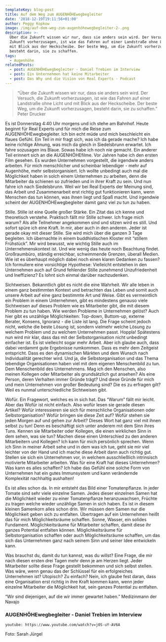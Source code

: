 ```yaml
---
templateKey: blog-post
title: Auf dem Weg zum AUGENHÖHEwegbegleiter
date: '2018-12-19T19:11:56+01:00'
author: Peggy Kopkow
image: /img/auf-dem-weg-zum-augenhöhewegbegleiter-2-.png
description: >-
  Über die Zukunft wissen wir nur, dass sie anders sein wird. Der Versuch, die
  Zukunft vorherzusagen, ist wie das Fahren auf einer Landstraße ohne Licht und
  mit Blick aus der Heckscheibe. Der beste Weg, um die Zukunft vorherzusagen,
  besteht darin, sie zu schaffen.
tags:
  - Augenhöhe
relatedPosts:
  - post: AUGENHÖHEwegbegleiter - Daniel Trebien im Interview
  - post: Ein Unternehmen hat keine Mitarbeiter
  - post: Das Why und die Vision von Real Experts - Podcast
---
```

> “Über die Zukunft wissen wir nur, dass sie anders sein wird. Der Versuch, die Zukunft vorherzusagen, ist wie das Fahren auf einer Landstraße ohne Licht und mit Blick aus der Heckscheibe. Der beste Weg, um die Zukunft vorherzusagen, besteht darin, sie zu schaffen.” Peter Drucker

Es ist Donnerstag 4:40 Uhr morgens und ich stehe am Bahnhof. Heute beginnt für Real Experts und für mich die Reise zum AUGENHÖHEwegbegleiter. Ich bin echt müde und mich beschleicht ein flaues Gefühl. Ein Teil in mir fragt sich, was ich da gerade mache? Ich habe keine richtige Ahnung, was mich da gleich in Siedelsbrunn erwartet. Ich fahre sozusagen ins Blaue. Sowas habe ich noch nie gemacht. Ein anderer Teil erinnert sich an die AUGENHÖHEfilme. Vor Jahren habe ich den ersten Film gesehen. Es wurden Unternehmen vorgestellt, die irgendwie anders arbeiten. Für mich menschlicher und scheinbar lebendiger - mehr auf Augenhöhe, mehr selbstorganisiert. Ich wollte unbedingt auch mal die Möglichkeit haben in solch einem Unternehmen zu arbeiten, denn die Mitarbeiter da schienen so zufrieden und in ihrer Kraft zu sein. Und nun fahre ich nach Siedelsbrunn. Weil wir bei Real Experts der Meinung sind, das Arbeit und Zusammenarbeit erst richtig gut funktionieren kann, wenn Menschen das tun können, was ihnen liegt und Spaß macht. Und irgendwie scheint der AUGENHÖHEwegbegleiter damit ganz viel zu tun zu haben.

Stille. Stille ist eine Quelle großer Stärke. Ein Zitat das ich kenne und theoretisch verstehe. Praktisch fällt mir Stille schwer. Ich frage mich warum? Als alle Teilnehmer angekommen sind und sitzen wird es still. Und sofort spüre ich eine Kraft. In mir, aber auch in den anderen. Jeder ist gerade okay mit dieser Stille. Sie wird mich über die ganzen 3 Tage begleiten. Ich übernachte in einem buddhistischen Kloster mit “stillem Frühstück”. Mir wird bewusst, wie wichtig Stille auch im Unternehmenskontext ist. Und wie wenig das heute noch Beachtung findet. Großraumbüro, ständig erreichbar, schwimmende Grenzen, überall Medien. Wie ist es überhaupt möglich dabei noch einen klaren Gedanken zu fassen? Ich formuliere eine vorsichtige Hypothese: Vielleicht entstehen in den Unternehmen auch auf Grund fehlender Stille zunehmend Unzufriedenheit und Ineffizienz? Es lohnt sich einmal darüber nachzudenken. 

Sichtweisen. Bekanntlich gibt es nicht die eine Wahrheit. Wir alle leben in einem ganz bestimmten Kontext und betrachten das Leben und somit auch unsere Arbeit auf eine ganz bestimmte Art und Weise. Gibt es vermeintlich ein Problem in einem Unternehmen, gibt es mindestens genauso viele Sichtweisen auf dieses Problem wie es Mitarbeiter gibt, die mit diesem Problem zu tun haben. Wie werden Probleme in Unternehmen gelöst? Auch hier gibt es unzählige Möglichkeiten: Top-down, Buttom-up, externe Berater, Konsens, Ignoranz - die Liste ist lang. Die Frage scheint jedoch nicht, welche die beste Lösung ist, sondern vielmehr welche Lösung zu welchem Problem und  zu welchem Unternehmen passt. Hoppla! Spätestens nun wird mir klar, dass das mit der Selbstorganisation nicht unbedingt einfacher ist. Es ist vielleicht sogar mehr Arbeit. Aber ich glaube auch, dass dabei verdammt gute Ergebnisse rumkommen. Dass es mehr dem Zeitgeist entspricht. Dass es den dynamischen Märkten und dem Wunsch nach Individualität gerechter wird. Und ja, die Selbstorganisation und das Thema lebendige Organisationen haben viel mit dem eigenen Menschenbild zu tun. Dem Menschenbild des Unternehmens. Mag ich den Menschen, also meinen Kollegen oder Mitarbeiter als grundsätzlich gut ansehen? Als eine Person, deren Verhalten immer Gründe trägt? Und diese Gründe für mich und mein Unternehmen von großer Bedeutung sind? Die es zu erfragen gilt? Weil es nunmal unterschiedliche Sichtweisen gibt. 

Wofür. Ein Fragewort, welches es in sich hat. Das “Warum” fällt mir leicht. Aber das Wofür ist nicht einfach. Also wofür lesen sie gerade diesen Artikel? Wofür interessieren sie sich für menschliche Organisationen oder Selbstorganisation? Wofür bringen sie diese Zeit auf? Wofür stehen sie jeden Morgen auf und gehen zur Arbeit? Dieses Wort hat ganz viel mit ihnen selbst zu tun! Denn es beschäftigt sich unter anderem mit dem Sinn ihres Tuns. Kennen sie Mitarbeiter oder Kollegen, die einen wirklichen Sinn in dem sehen, was sie tun? Machen diese einen Unterschied zu den anderen Mitarbeitern und Kollegen? Ich kann für mich persönlich sprechen. Wenn ich Sinn in meiner Arbeit sehe und in dem was ich tue, geht sie mir viel leichter von der Hand und ich mache diese Arbeit dann auch richtig gut. Stellen sie sich ein Unternehmen vor, in welchem ausschließlich intrinsisch motivierte Mitarbeiter arbeiten. Was für eine Kraft hat dieses Unternehmen? Was kann es alles schaffen? Ich habe das Gefühl eine solche Form von Unternehmen hat ein gutes Immunsystem und kann  verändernde Komplexität nachhaltig aushalten!

Es ist alles schon da. In mir entsteht das Bild einer Tomatenpflanze. In jeder Tomate sind sehr viele einzelne Samen. Jedes dieser einzelnen Samen hat die Möglichkeit wieder zu einer Tomatenpflanze heranzuwachsen, Früchte zu tragen welche wieder unzählige Samen in sich haben. Es ist in diesem kleinen Samenkorn alles schon drin. Wir müssen dem Samen nur die Möglichkeit geben sich zu entfalten. Übertragen auf ein Unternehmen heißt das für mich Möglichkeitsräume schaffen. Sonne, Wasser, ein solides Fundament. Möglichkeitsräume für Mitarbeiter schaffen, damit diese ihr ganzes Potential entfalten können. Möglichkeitsräume für Selbstorganisation schaffen oder auch Möglichkeitsräume schaffen, um das sich das Unternehmen ganz nach seinem Sinn und seiner Idee entwickeln kann.

Was brauchst du, damit du tun kannst, was du willst? Eine Frage, die mir nach diesen ersten drei Tagen mehr denn je am Herzen liegt. Jeder Mitarbeiter sollte diese Frage gestellt bekommen und sich selbst stellen. Was wäre, wenn genau das der Schlüssel für ein erfolgreiches Unternehmen ist? Utopisch? Zu einfach? Nein, ich glaube fest daran, dass eine Organisation erst richtig in ihre Kraft kommen kann, wenn jeder einzelne Mitarbeiter die Möglichkeit hat, sein ganzes Potential zu entfalten. 

“Wir sind diejenigen, auf die wir immer gewartet haben.” Medizinmann der Navajo

### AUGENHÖHEwegbegleiter - Daniel Trebien im Interview

`youtube: https://www.youtube.com/watch?v=j0S-uY-AV6A` 

Foto: Sarah Jürgel
